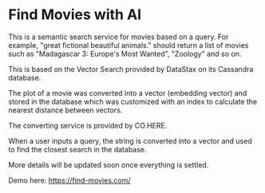 Find Movies with AI
=================================================

This is a semantic search service for movies based on a query. For example, "great fictional beautiful animals." should return a list of movies such as "Madagascar 3: Europe's Most Wanted", "Zoology" and so on.

This is based on the Vector Search provided by DataStax on its Cassandra database.

The plot of a movie was converted into a vector (embedding vector) and stored in the database which was customized with an index to calculate the nearest distance between vectors.

The converting service is provided by CO.HERE.

When a user inputs a query, the string is converted into a vector and used to find the closest search in the database.

More details will be updated soon once everything is settled.

Demo here: https://find-movies.com/